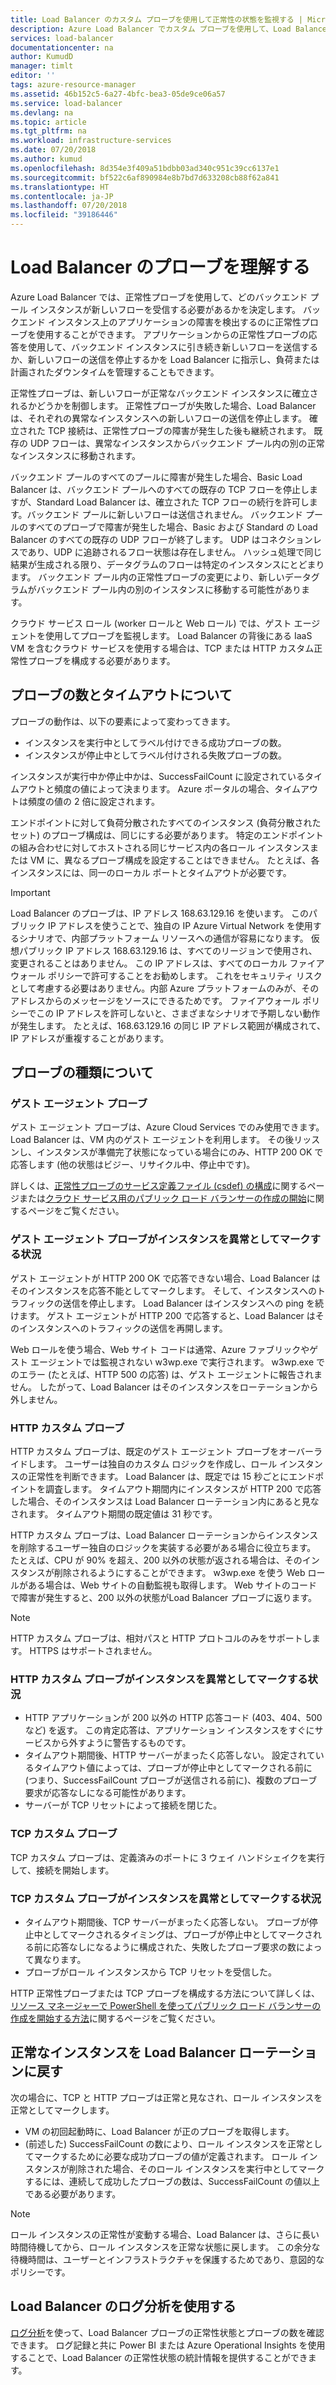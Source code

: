 ```yaml
---
title: Load Balancer のカスタム プローブを使用して正常性の状態を監視する | Microsoft Docs
description: Azure Load Balancer でカスタム プローブを使用して、Load Balancer の背後にあるインスタンスを監視する方法を説明します
services: load-balancer
documentationcenter: na
author: KumudD
manager: timlt
editor: ''
tags: azure-resource-manager
ms.assetid: 46b152c5-6a27-4bfc-bea3-05de9ce06a57
ms.service: load-balancer
ms.devlang: na
ms.topic: article
ms.tgt_pltfrm: na
ms.workload: infrastructure-services
ms.date: 07/20/2018
ms.author: kumud
ms.openlocfilehash: 8d354e3f409a51bdbb03ad340c951c39cc6137e1
ms.sourcegitcommit: bf522c6af890984e8b7bd7d633208cb88f62a841
ms.translationtype: HT
ms.contentlocale: ja-JP
ms.lasthandoff: 07/20/2018
ms.locfileid: "39186446"
---
```

# <a name="understand-load-balancer-probes"></a>Load Balancer のプローブを理解する

Azure Load Balancer では、正常性プローブを使用して、どのバックエンド プール インスタンスが新しいフローを受信する必要があるかを決定します。   バックエンド インスタンス上のアプリケーションの障害を検出するのに正常性プローブを使用することができます。  アプリケーションからの正常性プローブの応答を使用して、バックエンド インスタンスに引き続き新しいフローを送信するか、新しいフローの送信を停止するかを Load Balancer に指示し、負荷または計画されたダウンタイムを管理することもできます。

正常性プローブは、新しいフローが正常なバックエンド インスタンスに確立されるかどうかを制御します。 正常性プローブが失敗した場合、Load Balancer は、それぞれの異常なインスタンスへの新しいフローの送信を停止します。  確立された TCP 接続は、正常性プローブの障害が発生した後も継続されます。  既存の UDP フローは、異常なインスタンスからバックエンド プール内の別の正常なインスタンスに移動されます。

バックエンド プールのすべてのプールに障害が発生した場合、Basic Load Balancer は、バックエンド プールへのすべての既存の TCP フローを停止しますが、Standard Load Balancer は、確立された TCP フローの続行を許可します。バックエンド プールに新しいフローは送信されません。  バックエンド プールのすべてのプローブで障害が発生した場合、Basic および Standard の Load Balancer のすべての既存の UDP フローが終了します。  UDP はコネクションレスであり、UDP に追跡されるフロー状態は存在しません。  ハッシュ処理で同じ結果が生成される限り、データグラムのフローは特定のインスタンスにとどまります。  バックエンド プール内の正常性プローブの変更により、新しいデータグラムがバックエンド プール内の別のインスタンスに移動する可能性があります。

クラウド サービス ロール (worker ロールと Web ロール) では、ゲスト エージェントを使用してプローブを監視します。 Load Balancer の背後にある IaaS VM を含むクラウド サービスを使用する場合は、TCP または HTTP カスタム正常性プローブを構成する必要があります。

## <a name="understand-probe-count-and-timeout"></a>プローブの数とタイムアウトについて

プローブの動作は、以下の要素によって変わってきます。

* インスタンスを実行中としてラベル付けできる成功プローブの数。
* インスタンスが停止中としてラベル付けされる失敗プローブの数。

インスタンスが実行中か停止中かは、SuccessFailCount に設定されているタイムアウトと頻度の値によって決まります。 Azure ポータルの場合、タイムアウトは頻度の値の 2 倍に設定されます。

エンドポイントに対して負荷分散されたすべてのインスタンス (負荷分散されたセット) のプローブ構成は、同じにする必要があります。 特定のエンドポイントの組み合わせに対してホストされる同じサービス内の各ロール インスタンスまたは VM に、異なるプローブ構成を設定することはできません。 たとえば、各インスタンスには、同一のローカル ポートとタイムアウトが必要です。

> [!IMPORTANT]
> Load Balancer のプローブは、IP アドレス 168.63.129.16 を使います。 このパブリック IP アドレスを使うことで、独自の IP Azure Virtual Network を使用するシナリオで、内部プラットフォーム リソースへの通信が容易になります。 仮想パブリック IP アドレス 168.63.129.16 は、すべてのリージョンで使用され、変更されることはありません。 この IP アドレスは、すべてのローカル ファイアウォール ポリシーで許可することをお勧めします。 これをセキュリティ リスクとして考慮する必要はありません。内部 Azure プラットフォームのみが、そのアドレスからのメッセージをソースにできるためです。 ファイアウォール ポリシーでこの IP アドレスを許可しないと、さまざまなシナリオで予期しない動作が発生します。 たとえば、168.63.129.16 の同じ IP アドレス範囲が構成されて、IP アドレスが重複することがあります。

## <a name="learn-about-the-types-of-probes"></a>プローブの種類について

### <a name="guest-agent-probe"></a>ゲスト エージェント プローブ

ゲスト エージェント プローブは、Azure Cloud Services でのみ使用できます。 Load Balancer は、VM 内のゲスト エージェントを利用します。 その後リッスンし、インスタンスが準備完了状態になっている場合にのみ、HTTP 200 OK で応答します  (他の状態はビジー、リサイクル中、停止中です)。

詳しくは、[正常性プローブのサービス定義ファイル (csdef) の構成](https://msdn.microsoft.com/library/azure/ee758710.aspx)に関するページまたは[クラウド サービス用のパブリック ロード バランサーの作成の開始](load-balancer-get-started-internet-classic-cloud.md#check-load-balancer-health-status-for-cloud-services)に関するページをご覧ください。

### <a name="what-makes-a-guest-agent-probe-mark-an-instance-as-unhealthy"></a>ゲスト エージェント プローブがインスタンスを異常としてマークする状況

ゲスト エージェントが HTTP 200 OK で応答できない場合、Load Balancer はそのインスタンスを応答不能としてマークします。 そして、インスタンスへのトラフィックの送信を停止します。 Load Balancer はインスタンスへの ping を続けます。 ゲスト エージェントが HTTP 200 で応答すると、Load Balancer はそのインスタンスへのトラフィックの送信を再開します。

Web ロールを使う場合、Web サイト コードは通常、Azure ファブリックやゲスト エージェントでは監視されない w3wp.exe で実行されます。 w3wp.exe でのエラー (たとえば、HTTP 500 の応答) は、ゲスト エージェントに報告されません。 したがって、Load Balancer はそのインスタンスをローテーションから外しません。

### <a name="http-custom-probe"></a>HTTP カスタム プローブ

HTTP カスタム プローブは、既定のゲスト エージェント プローブをオーバーライドします。 ユーザーは独自のカスタム ロジックを作成し、ロール インスタンスの正常性を判断できます。 Load Balancer は、既定では 15 秒ごとにエンドポイントを調査します。 タイムアウト期間内にインスタンスが HTTP 200 で応答した場合、そのインスタンスは Load Balancer ローテーション内にあると見なされます。 タイムアウト期間の既定値は 31 秒です。

HTTP カスタム プローブは、Load Balancer ローテーションからインスタンスを削除するユーザー独自のロジックを実装する必要がある場合に役立ちます。 たとえば、CPU が 90% を超え、200 以外の状態が返される場合は、そのインスタンスが削除されるようにすることができます。 w3wp.exe を使う Web ロールがある場合は、Web サイトの自動監視も取得します。 Web サイトのコードで障害が発生すると、200 以外の状態がLoad Balancer プローブに返ります。

> [!NOTE]
> HTTP カスタム プローブは、相対パスと HTTP プロトコルのみをサポートします。 HTTPS はサポートされません。

### <a name="what-makes-an-http-custom-probe-mark-an-instance-as-unhealthy"></a>HTTP カスタム プローブがインスタンスを異常としてマークする状況

* HTTP アプリケーションが 200 以外の HTTP 応答コード (403、404、500 など) を返す。 この肯定応答は、アプリケーション インスタンスをすぐにサービスから外すように警告するものです。
* タイムアウト期間後、HTTP サーバーがまったく応答しない。 設定されているタイムアウト値によっては、プローブが停止中としてマークされる前に (つまり、SuccessFailCount プローブが送信される前に)、複数のプローブ要求が応答なしになる可能性があります。
* サーバーが TCP リセットによって接続を閉じた。

### <a name="tcp-custom-probe"></a>TCP カスタム プローブ

TCP カスタム プローブは、定義済みのポートに 3 ウェイ ハンドシェイクを実行して、接続を開始します。

### <a name="what-makes-a-tcp-custom-probe-mark-an-instance-as-unhealthy"></a>TCP カスタム プローブがインスタンスを異常としてマークする状況

* タイムアウト期間後、TCP サーバーがまったく応答しない。 プローブが停止中としてマークされるタイミングは、プローブが停止中としてマークされる前に応答なしになるように構成された、失敗したプローブ要求の数によって異なります。
* プローブがロール インスタンスから TCP リセットを受信した。

HTTP 正常性プローブまたは TCP プローブを構成する方法について詳しくは、[リソース マネージャーで PowerShell を使ってパブリック ロード バランサーの作成を開始する方法](load-balancer-get-started-internet-arm-ps.md)に関するページをご覧ください。

## <a name="add-healthy-instances-back-into-the-load-balancer-rotation"></a>正常なインスタンスを Load Balancer ローテーションに戻す

次の場合に、TCP と HTTP プローブは正常と見なされ、ロール インスタンスを正常としてマークします。

* VM の初回起動時に、Load Balancer が正のプローブを取得します。
* (前述した) SuccessFailCount の数により、ロール インスタンスを正常としてマークするために必要な成功プローブの値が定義されます。 ロール インスタンスが削除された場合、そのロール インスタンスを実行中としてマークするには、連続して成功したプローブの数は、SuccessFailCount の値以上である必要があります。

> [!NOTE]
> ロール インスタンスの正常性が変動する場合、Load Balancer は、さらに長い時間待機してから、ロール インスタンスを正常な状態に戻します。 この余分な待機時間は、ユーザーとインフラストラクチャを保護するためであり、意図的なポリシーです。

## <a name="use-log-analytics-for-a-load-balancer"></a>Load Balancer のログ分析を使用する

[ログ分析](load-balancer-monitor-log.md)を使って、Load Balancer プローブの正常性状態とプローブの数を確認できます。 ログ記録と共に Power BI または Azure Operational Insights を使用することで、Load Balancer の正常性状態の統計情報を提供することができます。
